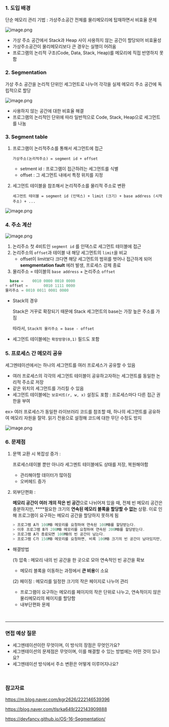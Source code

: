 ### 1. 도입 배경

단순 메모리 관리 기법 : 가상주소공간 전체를 물리메모리에 탑재하면서 비효율 문제

![image.png](OS\img\os_simple_memory_management.png)

- 가상 주소 공간에서 Stack과 Heap 사이 사용하지 않는 공간이 할당되어 비효율성
- 가상주소공간이 물리메모리보다 큰 경우는 실행이 어려움
- 프로그램의 논리적 구조(Code, Data, Stack, Heap)를 메모리에 직접 반영하지 못함

### 2. Segmentation

가상 주소 공간을 논리적 단위인 세그먼트로 나누어 각각을 실제 메모리 주소 공간에 독립적으로 할당

![image.png](OS\img\os_segmentation.png)
- 사용하지 않는 공간에 대한 비효율 해결
- 프로그램의 논리적인 단위에 따라 일반적으로 Code, Stack, Heap으로 세그먼트를 나눔

### 3. Segment table

1. 프로그램이 논리적주소를 통해서 세그먼트에 접근
    
    `가상주소(논리적주소) = segment id + offset`
    
    - setment id  : 프로그램이 접근하려는 세그먼트를 식별
    - offset  : 그 세그먼트 내에서 특정 위치를 지정
2. 세그먼트 테이블을 참조해서 논리적주소를 물리적 주소로 변환
    
    `세그먼트 테이블 = segment id (인덱스) + limit (크기) + base address (시작주소) + ...`  
    

![image.png](OS\img\os_segmentation_virtual_pysical_mapping.png)

### 4. 주소 계산

![image.png](OS\img\os_segmentation_address_translation.png)

1. 논리주소 첫 4비트인 `segment id` 를 인덱스로 세그먼트 테이블에 접근
2. 논리주소의  `offset`과 테이블 내 해당 세그먼트의 `limit`을 비교
    - offset이 limit보다 크다면 해당 세그먼트의 범위를 벗어나 접근하게 되어 **semgmentation fault** 에러 발생, 프로세스 강제 종료
3. 물리주소 = 테이블의 `base address` + 논리주소 `offset` 

```csharp
  base =    0010 0000 0010 0000
+ offset =       0010 1111 0000
물리주소 = 0010 0011 0001 0000
```

- Stack의 경우
    
    Stack은 거꾸로 확장되기 때문에 Stack 세그먼트의 base는 가장 높은 주소를 가짐
    
    따라서, `Stack의 물리주소 = base - offset`
    
- 세그먼트 테이블에는 `확장방향(0,1)` 필드도 포함

### 5. 프로세스 간 메모리 공유

세그멘테이션에서는 하나의 세그먼트를 여러 프로세스가 공유할 수 있음

- 여러 프로세스의 각각의 세그먼트 테이블이 공유하고자하는 세그먼트를 동일한 논리적 주소로 저장
- 같은 위치의 세그먼트를 가리킬 수 있음
- 세그먼트 테이블에는 `보호비트(r, w, x)` 설정도 포함 : 프로세스마다 다른 접근 권한을 부여

ex> 여러 프로세스가 동일한 라이브러리 코드를 참조할 때, 하나의 세그먼트를 공유하여 메모리 자원을 절약. 읽기 전용으로 설정해 코드에 대한 무단 수정도 방지

![image.png](OS\img\os_segment_table.png)

### 6. 문제점

1. 문맥 교환 시 복잡성 증가 : 
    
    프로세스테이블 뿐만 아니라 세그멘트 테이블에도 상태를 저장, 복원해야함
    
    - 관리해야할 데이터가 많아짐
    - 오버헤드 증가
2. 외부단편화 : 
    
    **메모리 공간이 여러 개의 작은 빈 공간**으로 나뉘어져 있을 때,  전체 빈 메모리 공간은 충분하지만, ****필요한 크기의 **연속된 메모리 블록을 할당할 수 없는** 상황. 이로 인해 프로그램이 요구하는 메모리 공간을 할당하지 못하게 됨
    
    ```csharp
    > 프로그램 A가 100MB 메모리를 요청하여 연속된 100MB를 할당받는다.
    > 이후 프로그램 B가 200MB 메모리를 요청하여 연속된 200MB를 할당받는다. 
    > 프로그램 A가 종료되면 100MB의 빈 공간이 남는다. 
    > 프로그램 C가 150MB 메모리를 요청하면, 비록 100MB 크기의 빈 공간이 남아있지만, 연속된 공간이 아니므로 그 빈 공간을 사용할 수 없음!
    ```
    

- 해결방법
    
    (1) 압축 : 메모리 내의 빈 공간을 한 곳으로 모아 연속적인 빈 공간을 확보
    
    - 메모리 블록을 이동하는 과정에서 **큰 비용**이 소요
    
    (2) 페이징 : 메모리를 일정한 크기의 작은 페이지로 나누어 관리
    
    - 프로그램이 요구하는 메모리를 페이지의 작은 단위로 나누고, 연속적이지 않은 물리메모리의 페이지를 할당함
    - 내부단편화 문제

<br>

---

### 면접 예상 질문

- 세그멘테이션이란 무엇이며, 이 방식의 장점은 무엇인가요?
- 세그멘테이션의 문제점은 무엇이며, 이를 해결할 수 있는 방법에는 어떤 것이 있나요?
- 세그멘테이션 방식에서 주소 변환은 어떻게 이루어지나요?

<br>

### 참고자료

https://m.blog.naver.com/kgr2626/222146539396

https://blog.naver.com/tlsrka649/222143909888

https://devfancy.github.io/OS-16-Segmentation/